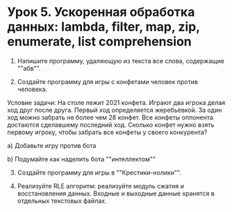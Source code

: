 # Урок 5. Ускоренная обработка данных: lambda, filter, map, zip, enumerate, list comprehension
1. Напишите программу, удаляющую из текста все слова, содержащие ""абв"".

2. Создайте программу для игры с конфетами человек против человека.

Условие задачи: На столе лежит 2021 конфета. Играют два игрока делая ход друг после друга. Первый ход определяется жеребьёвкой. За один ход можно забрать не более чем 28 конфет. Все конфеты оппонента достаются сделавшему последний ход. Сколько конфет нужно взять первому игроку, чтобы забрать все конфеты у своего конкурента?

a) Добавьте игру против бота

b) Подумайте как наделить бота ""интеллектом""


3. Создайте программу для игры в ""Крестики-нолики"".


4. Реализуйте RLE алгоритм: реализуйте модуль сжатия и восстановления данных.
 Входные и выходные данные хранятся в отдельных текстовых файлах.